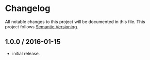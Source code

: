 # Changelog
All notable changes to this project will be documented in this file.
This project follows [Semantic Versioning](http://semver.org).

## 1.0.0 / 2016-01-15
 - initial release.
